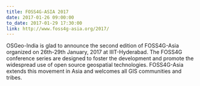 ```yaml
---
title: FOSS4G-ASIA 2017
date: 2017-01-26 09:00:00
to_date: 2017-01-29 17:30:00
link: http://www.foss4g-asia.org/2017/
---
```


OSGeo-India is glad to announce the second edition of FOSS4G-Asia organized on 26th-29th January, 2017 at IIIT-Hyderabad. The FOSS4G conference series are designed to foster the development and promote the widespread use of open source geospatial technologies. FOSS4G-Asia extends this movement in Asia and welcomes all GIS communities and tribes.

